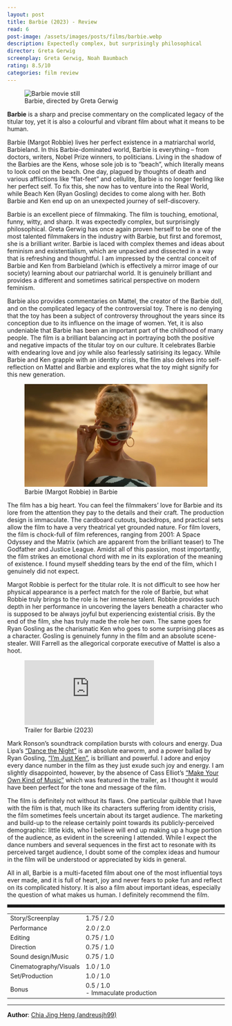 ```yaml
---
layout: post
title: Barbie (2023) - Review
read: 6
post-image: /assets/images/posts/films/barbie.webp
description: Expectedly complex, but surprisingly philosophical
director: Greta Gerwig
screenplay: Greta Gerwig, Noah Baumbach
rating: 8.5/10
categories: film review
---
```


<figure class="film">
  <img src="/assets/images/posts/films/barbie.webp" alt="Barbie movie still">
  <figcaption><i class="fa-solid fa-film"></i> Barbie, directed by Greta Gerwig</figcaption>
</figure>

**Barbie** is a sharp and precise commentary on the complicated legacy of the titular toy, yet it is also a colourful and vibrant film about what it means to be human.

Barbie (Margot Robbie) lives her perfect existence in a matriarchal world, Barbieland. In this Barbie-dominated world, Barbie is everything – from doctors, writers, Nobel Prize winners, to politicians. Living in the shadow of the Barbies are the Kens, whose sole job is to “beach”, which literally means to look cool on the beach. One day, plagued by thoughts of death and various afflictions like “flat-feet” and cellulite, Barbie is no longer feeling like her perfect self. To fix this, she now has to venture into the Real World, while Beach Ken (Ryan Gosling) decides to come along with her. Both Barbie and Ken end up on an unexpected journey of self-discovery.

Barbie is an excellent piece of filmmaking. The film is touching, emotional, funny, witty, and sharp. It was expectedly complex, but surprisingly philosophical. Greta Gerwig has once again proven herself to be one of the most talented filmmakers in the industry with Barbie, but first and foremost, she is a brilliant writer. Barbie is laced with complex themes and ideas about feminism and existentialism, which are unpacked and dissected in a way that is refreshing and thoughtful. I am impressed by the central conceit of Barbie and Ken from Barbieland (which is effectively a mirror image of our society) learning about our patriarchal world. It is genuinely brilliant and provides a different and sometimes satirical perspective on modern feminism.

Barbie also provides commentaries on Mattel, the creator of the Barbie doll, and on the complicated legacy of the controversial toy. There is no denying that the toy has been a subject of controversy throughout the years since its conception due to its influence on the image of women. Yet, it is also undeniable that Barbie has been an important part of the childhood of many people. The film is a brilliant balancing act in portraying both the positive and negative impacts of the titular toy on our culture. It celebrates Barbie with endearing love and joy while also fearlessly satirising its legacy. While Barbie and Ken grapple with an identity crisis, the film also delves into self-reflection on Mattel and Barbie and explores what the toy might signify for this new generation.

<figure class="film">
  <img src="/assets/images/posts/films/barbie_2.webp" alt="Barbie movie still">
  <figcaption><i class="fa-solid fa-film"></i> Barbie (Margot Robbie) in Barbie</figcaption>
</figure>

The film has a big heart. You can feel the filmmakers’ love for Barbie and its lore from the attention they pay to the details and their craft. The production design is immaculate. The cardboard cutouts, backdrops, and practical sets allow the film to have a very theatrical yet grounded nature. For film lovers, the film is chock-full of film references, ranging from 2001: A Space Odyssey and the Matrix (which are apparent from the brilliant teaser) to The Godfather and Justice League. Amidst all of this passion, most importantly, the film strikes an emotional chord with me in its exploration of the meaning of existence. I found myself shedding tears by the end of the film, which I genuinely did not expect.

Margot Robbie is perfect for the titular role. It is not difficult to see how her physical appearance is a perfect match for the role of Barbie, but what Robbie truly brings to the role is her immense talent. Robbie provides such depth in her performance in uncovering the layers beneath a character who is supposed to be always joyful but experiencing existential crisis. By the end of the film, she has truly made the role her own. The same goes for Ryan Gosling as the charismatic Ken who goes to some surprising places as a character. Gosling is genuinely funny in the film and an absolute scene-stealer. Will Farrell as the allegorical corporate executive of Mattel is also a hoot.

<div class="film-trailer">
<figure>
  <iframe src="https://www.youtube.com/embed/pBk4NYhWNMM" title="YouTube video player" frameborder="0" allow="accelerometer; autoplay; clipboard-write; encrypted-media; gyroscope; picture-in-picture; web-share" allowfullscreen></iframe>
  <figcaption><i class="fa-brands fa-youtube"></i> Trailer for Barbie (2023)</figcaption>
</figure>
</div>

Mark Ronson’s soundtrack compilation bursts with colours and energy. Dua Lipa’s <a href="https://open.spotify.com/track/1vYXt7VSjH9JIM5oRRo7vA?si=304afce6f8434317" target="_blank">“Dance the Night”</a> is an absolute earworm, and a power ballad by Ryan Gosling, <a href="https://open.spotify.com/track/3zXIvb4nZ3cTdT8CsbTy3U?si=38e683cdbdb4418e" target="_blank">“I’m Just Ken”</a>, is brilliant and powerful. I adore and enjoy every dance number in the film as they just exude such joy and energy. I am slightly disappointed, however, by the absence of Cass Elliot’s <a href="https://open.spotify.com/track/6H3Wa6hWR9DRMzMSd4pZkT?si=93912cfe350f49f9" target="_blank">“Make Your Own Kind of Music”</a> which was featured in the trailer, as I thought it would have been perfect for the tone and message of the film.

The film is definitely not without its flaws. One particular quibble that I have with the film is that, much like its characters suffering from identity crisis, the film sometimes feels uncertain about its target audience. The marketing and build-up to the release certainly point towards its publicly-perceived demographic: little kids, who I believe will end up making up a huge portion of the audience, as evident in the screening I attended. While I expect the dance numbers and several sequences in the first act to resonate with its perceived target audience, I doubt some of the complex ideas and humour in the film will be understood or appreciated by kids in general.

All in all, Barbie is a multi-faceted film about one of the most influential toys ever made, and it is full of heart, joy and never fears to poke fun and reflect on its complicated history. It is also a film about important ideas, especially the question of what makes us human. I definitely recommend the film.

<hr style="border-style: dashed">

<table class="table table-sm table-striped table-hover">
  <colgroup>
    <col style="width: 30%;">
    <col style="width: 70%;">
  </colgroup>

  <tbody>
    <tr>
      <td>Story/Screenplay</td>
      <td>1.75 / 2.0</td>
    </tr>
    <tr>
      <td>Performance</td>
      <td>2.0 / 2.0</td>
    </tr>
    <tr>
      <td>Editing</td>
      <td>0.75 / 1.0</td>
    </tr>
    <tr>
      <td>Direction</td>
      <td>0.75 / 1.0</td>
    </tr>
    <tr>
      <td>Sound design/Music</td>
      <td>0.75 / 1.0</td>
    </tr>
    <tr>
      <td>Cinematography/Visuals</td>
      <td>1.0 / 1.0</td>
    </tr>
    <tr>
      <td>Set/Production</td>
      <td>1.0 / 1.0</td>
    </tr>
    <tr>
      <td>Bonus</td>
      <td>0.5 / 1.0<br/>- Immaculate production</td>
    </tr>
  </tbody>
</table>

---

**Author**: <a href="https://github.com/andreusjh99" target="_blank">Chia Jing Heng (andreusjh99)</a>